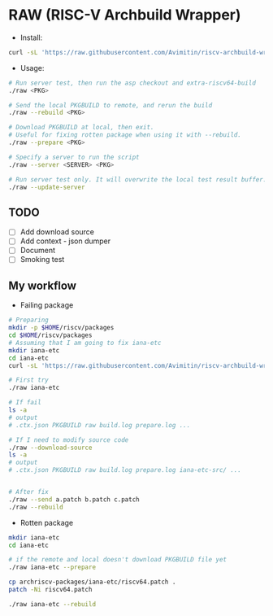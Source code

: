 # RAW (RISC-V Archbuild Wrapper)

- Install:

```bash
curl -sL 'https://raw.githubusercontent.com/Avimitin/riscv-archbuild-wrapper/master/raw' -o ./raw
```

- Usage:

```bash
# Run server test, then run the asp checkout and extra-riscv64-build
./raw <PKG>

# Send the local PKGBUILD to remote, and rerun the build
./raw --rebuild <PKG>

# Download PKGBUILD at local, then exit.
# Useful for fixing rotten package when using it with --rebuild.
./raw --prepare <PKG>

# Specify a server to run the script
./raw --server <SERVER> <PKG>

# Run server test only. It will overwrite the local test result buffer.
./raw --update-server
```

## TODO

- [ ] Add download source
- [ ] Add context - json dumper
- [ ] Document
- [ ] Smoking test

## My workflow

- Failing package

```bash
# Preparing
mkdir -p $HOME/riscv/packages
cd $HOME/riscv/packages
# Assuming that I am going to fix iana-etc
mkdir iana-etc
cd iana-etc
curl -sL 'https://raw.githubusercontent.com/Avimitin/riscv-archbuild-wrapper/master/raw' -o ./raw

# First try
./raw iana-etc

# If fail
ls -a
# output
# .ctx.json PKGBUILD raw build.log prepare.log ...

# If I need to modify source code
./raw --download-source
ls -a
# output
# .ctx.json PKGBUILD raw build.log prepare.log iana-etc-src/ ...


# After fix
./raw --send a.patch b.patch c.patch
./raw --rebuild
```

- Rotten package

```bash
mkdir iana-etc
cd iana-etc

# if the remote and local doesn't download PKGBUILD file yet
./raw iana-etc --prepare

cp archriscv-packages/iana-etc/riscv64.patch .
patch -Ni riscv64.patch

./raw iana-etc --rebuild
```
